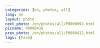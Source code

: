```yaml
---
categories: [en, photos, all]
lang: en
layout: photo
next_photo: /en/photos/all/P0000092.html
picname: P0000410
prev_photo: /en/photos/all/P0000412.html
tags: [Farm]
---
```

